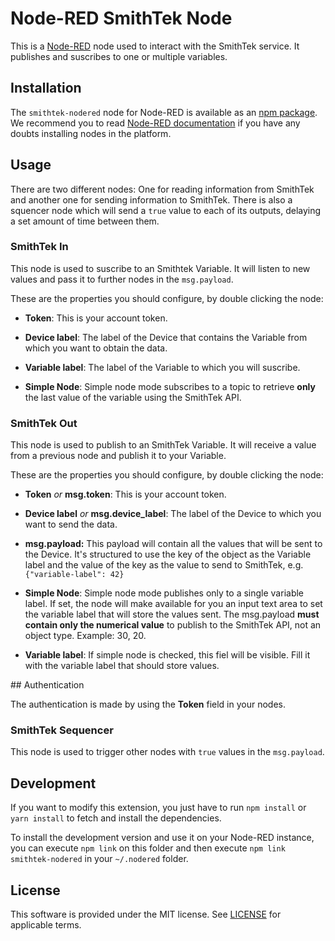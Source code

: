# Node-RED SmithTek Node

This is a [Node-RED](http://nodered.org) node used to interact with the SmithTek service. It publishes and suscribes to one or multiple variables.

## Installation

The `smithtek-nodered` node for Node-RED is available as an [npm package](https://www.npmjs.com/package/smithtek-nodered). We recommend
you to read [Node-RED documentation](https://nodered.org/docs/getting-started/adding-nodes.html#installing-npm-packaged-nodes) if you
have any doubts installing nodes in the platform.

## Usage

There are two different nodes: One for reading information from SmithTek and another one for sending information to SmithTek.
There is also a squencer node which will send a `true` value to each of its outputs, delaying a set amount of time between them.

### SmithTek In

This node is used to suscribe to an Smithtek Variable. It will listen to new values and pass it to further nodes in the `msg.payload`.

These are the properties you should configure, by double clicking the node:

* __Token__: This is your account token.

* __Device label__: The label of the Device that contains the Variable from which you want to obtain the data.

* __Variable label__: The label of the Variable to which you will suscribe.

* __Simple Node__: Simple node mode subscribes to a topic to retrieve **only** the last value of the variable using the SmithTek API.

### SmithTek Out

This node is used to publish to an SmithTek Variable. It will receive a value from a previous node and publish it to your Variable.

These are the properties you should configure, by double clicking the node:

* __Token__ _or_ __msg.token__: This is your account token.

* __Device label__ _or_ __msg.device_label__: The label of the Device to which you want to send the data.

* __msg.payload:__ This payload will contain all the values that will be sent to the Device. It's structured to use the key of the
object as the Variable label and the value of the key as the value to send to SmithTek, e.g. `{"variable-label": 42}`

* __Simple Node__: Simple node mode publishes only to a single variable label. If set, the node will make available for you an input text area to set the variable label that will store the values sent. The msg.payload **must contain only the numerical value** to publish to the SmithTek API, not an object type. Example: 30, 20.

* __Variable label__: If simple node is checked, this fiel will be visible. Fill it with the variable label that should store values.

## Authentication

The authentication is made by using the __Token__ field in your nodes.

### SmithTek Sequencer

This node is used to trigger other nodes with `true` values in the `msg.payload`.

## Development

If you want to modify this extension, you just have to run `npm install` or `yarn install` to fetch and install the dependencies.

To install the development version and use it on your Node-RED instance, you can execute `npm link` on this folder and then execute
`npm link smithtek-nodered` in your `~/.nodered` folder.

## License

This software is provided under the MIT license. See [LICENSE](LICENSE) for applicable terms.
